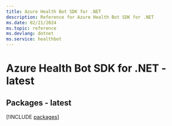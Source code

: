 ```yaml
---
title: Azure Health Bot SDK for .NET
description: Reference for Azure Health Bot SDK for .NET
ms.date: 02/21/2024
ms.topic: reference
ms.devlang: dotnet
ms.service: healthbot
---
```

# Azure Health Bot SDK for .NET - latest
## Packages - latest
[!INCLUDE [packages](health-bot-index.md)]